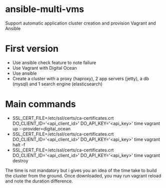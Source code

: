 ansible-multi-vms
=================

Support automatic application cluster creation and provision Vagrant and Ansible

First version
=============

* Use ansible check feature to note failure
* Use Vagrant with Digital Ocean
* Use ansible
* Create a cluster with a proxy (haproxy), 2 app servers (jetty), a db (mysql) and 1 search engine (elasticsearch)
 
Main commands
=============

* SSL_CERT_FILE=/etc/ssl/certs/ca-certificates.crt DO_CLIENT_ID='<api_client_id>' DO_API_KEY='<api_key>' time vagrant up --provider=digital_ocean <vmname>
* SSL_CERT_FILE=/etc/ssl/certs/ca-certificates.crt DO_CLIENT_ID='<api_client_id>' DO_API_KEY='<api_key>' time vagrant halt -f <vmname>
* SSL_CERT_FILE=/etc/ssl/certs/ca-certificates.crt DO_CLIENT_ID='<api_client_id>' DO_API_KEY='<api_key>' time vagrant destroy <vmname>

The time is not mandatory but i gives you an idea of the time take to build the cluster from the ground.
Once downloaded, you may run vagrant reload and note the duration difference.


